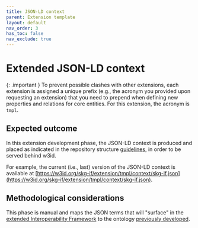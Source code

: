 ```yaml
---
title: JSON-LD context
parent: Extension template
layout: default
nav_order: 3
has_toc: false
nav_exclude: true
---
```


# Extended JSON-LD context

{: .important }
To prevent possible clashes with other extensions, each extension is assigned a unique prefix (e.g., the acronym you provided upon requesting an extension) that you need to prepend when defining new properties and relations for core entities. For this extension, the acronym is `tmpl`.

## Expected outcome
In this extension development phase, the JSON-LD context is produced and placed as indicated in the repository structure [guidelines](../structure), in order to be served behind w3id.

For example, the current (i.e., last) version of the JSON-LD context is available at [https://w3id.org/skg-if/extension/tmpl/context/skg-if.json](https://w3id.org/skg-if/extension/tmpl/context/skg-if.json).


## Methodological considerations
This phase is manual and maps the JSON terms that will "surface" in the [extended Interoperability Framework](./extended-interoperability-framework) to the ontology [previously developed](./data-model).